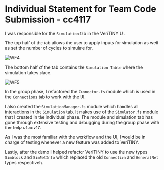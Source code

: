 # Individual Statement for Team Code Submission - cc4117

I was responsible for the `Simulation` tab in the VeriTINY UI.

The top half of the tab allows the user to apply inputs for simulation as well as set the number of cycles to simulate for. 

![WF4](https://github.com/ImperialCollegeLondon/hlp2020-verilog2/blob/master/team/readme-screenshots/workflow-4.png)

The bottom half of the tab contains the `Simulation Table` where the simulation takes place.


![WF5](https://github.com/ImperialCollegeLondon/hlp2020-verilog2/blob/master/team/readme-screenshots/workflow-5.png)

In the group phase, I refactored the `Connector.fs` module which is used in the `Connections` tab to work with the UI. 

I also created the `SimulationManager.fs` module which handles all interactions in the `Simulation` tab. It makes use of the `Simulator.fs` module that I created in the individual phase. The module and simulation tab has gone through extensive testing and debugging during the group phase with the help of anv17. 

As I was the most familiar with the workflow and the UI, I would be in charge of testing whenever a new feature was added to VeriTINY. 

Lastly, after the demo I helped refactor VeriTINY to use the new types `Simblock` and `SimNetInfo` which replaced the old `Connection` and `GeneralNet` types respectively.  

